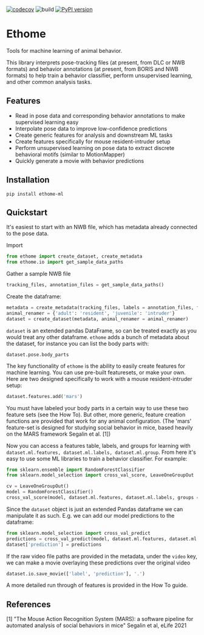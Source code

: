 [![codecov](https://codecov.io/gh/benlansdell/ethome/branch/master/graph/badge.svg?token=IJ0JJBOGGS)](https://codecov.io/gh/benlansdell/ethome)
![build](https://github.com/benlansdell/ethome/actions/workflows/workflow.yml/badge.svg)
[![PyPI version](https://badge.fury.io/py/ethome-ml.svg)](https://badge.fury.io/py/ethome-ml)

# Ethome

Tools for machine learning of animal behavior.

This library interprets pose-tracking files (at present, from DLC or NWB formats) and behavior annotations (at present, from BORIS and NWB formats) to help train a behavior classifier, perform unsupervised learning, and other common analysis tasks. 

## Features

* Read in pose data and corresponding behavior annotations to make supervised learning easy
* Interpolate pose data to improve low-confidence predictions 
* Create generic features for analysis and downstream ML tasks
* Create features specifically for mouse resident-intruder setup
* Perform unsupervised learning on pose data to extract discrete behavioral motifs (similar to MotionMapper)
* Quickly generate a movie with behavior predictions

## Installation

```
pip install ethome-ml
```

## Quickstart

It's easiest to start with an NWB file, which has metadata already connected to the pose data. 

Import
```python
from ethome import create_dataset, create_metadata
from ethome.io import get_sample_data_paths
```

Gather a sample NWB file
```python
tracking_files, annotation_files = get_sample_data_paths()
```

Create the dataframe:
```python
metadata = create_metadata(tracking_files, labels = annotation_files, fps = 30)
animal_renamer = {'adult': 'resident', 'juvenile': 'intruder'}
dataset = create_dataset(metadata, animal_renamer = animal_renamer)
```
`dataset` is an extended pandas DataFrame, so can be treated exactly as you would treat any other dataframe. `ethome` adds a bunch of metadata about the dataset, for instance you can list the body parts with:
```
dataset.pose.body_parts
```

The key functionality of `ethome` is the ability to easily create features for machine learning. You can use pre-built featuresets, or make your own. Here are two designed specifically to work with a mouse resident-intruder setup:
```python
dataset.features.add('mars')
```
You must have labeled your body parts in a certain way to use these two feature sets (see the How To). But other, more generic, feature creation functions are provided that work for any animal configuration. (The 'mars' feature-set is designed for studying social behavior in mice, based heavily on the MARS framework Segalin et al. [1])

Now you can access a features table, labels, and groups for learning with `dataset.ml.features, dataset.ml.labels, dataset.ml.group`. From here it's easy to use some ML libraries to train a behavior classifier. For example:
```python
from sklearn.ensemble import RandomForestClassifier
from sklearn.model_selection import cross_val_score, LeaveOneGroupOut

cv = LeaveOneGroupOut()
model = RandomForestClassifier()
cross_val_score(model, dataset.ml.features, dataset.ml.labels, groups = dataset.ml.group, cv = cv)
```

Since the `dataset` object is just an extended Pandas dataframe we can manipulate it as such. E.g. we can add our model predictions to the dataframe:
```python
from sklearn.model_selection import cross_val_predict
predictions = cross_val_predict(model, dataset.ml.features, dataset.ml.labels, groups = dataset.ml.group, cv = cv)
dataset['prediction'] = predictions
```

If the raw video file paths are provided in the metadata, under the `video` key, we can make a movie overlaying these predictions over the original video
```python
dataset.io.save_movie(['label', 'prediction'], '.')
```

A more detailed run through of features is provided in the How To guide.

## References

[1] "The Mouse Action Recognition System (MARS): a software pipeline for automated analysis of social behaviors in mice" Segalin et al, eLife 2021
